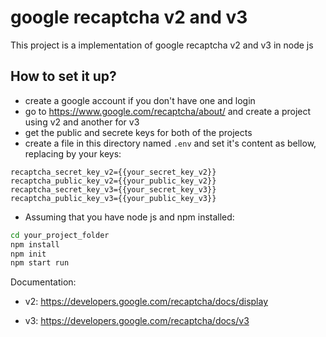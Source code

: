 # google recaptcha v2 and v3

This project is a implementation of google recaptcha v2 and v3 in node js

## How to set it up?

- create a google account if you don't have one and login
- go to https://www.google.com/recaptcha/about/ and create a project using v2 and another for v3
- get the public and secrete keys for both of the projects
- create a file in this directory named `.env` and set it's content as bellow, replacing by your keys:

```env
recaptcha_secret_key_v2={{your_secret_key_v2}}
recaptcha_public_key_v2={{your_public_key_v2}}
recaptcha_secret_key_v3={{your_secret_key_v3}}
recaptcha_public_key_v3={{your_public_key_v3}}
```

- Assuming that you have node js and npm installed:

```bash
cd your_project_folder
npm install
npm init
npm start run
```

Documentation:

- v2: https://developers.google.com/recaptcha/docs/display

- v3: https://developers.google.com/recaptcha/docs/v3
